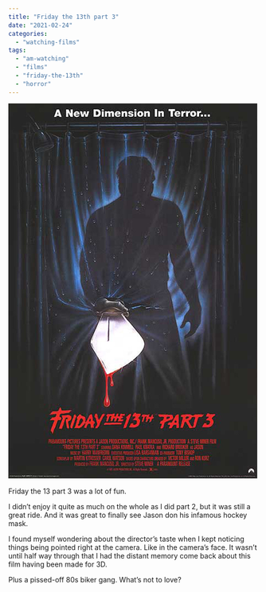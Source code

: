 ```yaml
---
title: "Friday the 13th part 3"
date: "2021-02-24"
categories: 
  - "watching-films"
tags: 
  - "am-watching"
  - "films"
  - "friday-the-13th"
  - "horror"
---
```


[![](images/friday-the-13th-part-3-cover.jpg)](https://davidpeach.co.uk/wp-content/uploads/2023/05/friday-the-13th-part-3-cover.jpg)

Friday the 13 part 3 was a lot of fun.  

I didn’t enjoy it quite as much on the whole as I did part 2, but it was still a great ride. And it was great to finally see Jason don his infamous hockey mask.  

I found myself wondering about the director’s taste when I kept noticing things being pointed right at the camera. Like in the camera’s face. It wasn’t until half way through that I had the distant memory come back about this film having been made for 3D.

Plus a pissed-off 80s biker gang. What’s not to love?
